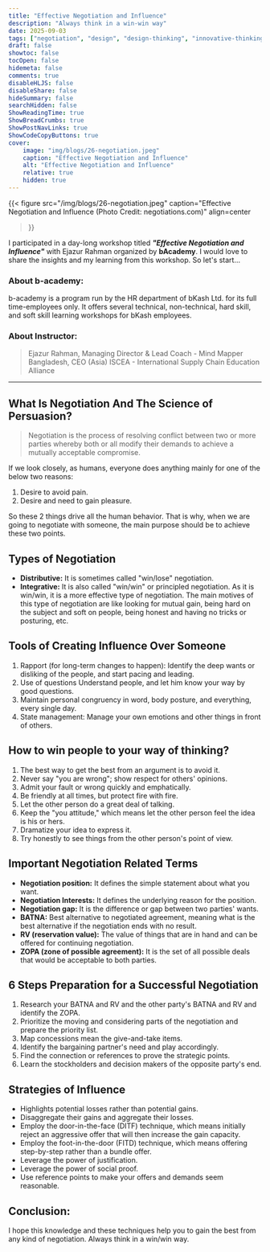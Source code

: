 ```yaml
---
title: "Effective Negotiation and Influence"
description: "Always think in a win-win way"
date: 2025-09-03
tags: ["negotiation", "design", "design-thinking", "innovative-thinking"]
draft: false
showtoc: false
tocOpen: false
hidemeta: false
comments: true
disableHLJS: false
disableShare: false
hideSummary: false
searchHidden: false
ShowReadingTime: true
ShowBreadCrumbs: true
ShowPostNavLinks: true
ShowCodeCopyButtons: true
cover:
    image: "img/blogs/26-negotiation.jpeg"
    caption: "Effective Negotiation and Influence"
    alt: "Effective Negotiation and Influence"
    relative: true
    hidden: true
---
```


{{< figure
    src="/img/blogs/26-negotiation.jpeg"
    caption="Effective Negotiation and Influence (Photo Credit: negotiations.com)"
    align=center
>}}

I participated in a day-long workshop titled ***"Effective Negotiation and Influence"*** with Ejazur Rahman organized by **bAcademy**. I would love to share the insights and my learning from this workshop. So let's start...

### About b-academy:
b-academy is a program run by the HR department of bKash Ltd. for its full time-employees only. It offers several technical, non-technical, hard skill, and soft skill learning workshops for bKash employees.

### About Instructor:
> Ejazur Rahman, Managing Director & Lead Coach - Mind Mapper Bangladesh, CEO (Asia) ISCEA - International Supply Chain Education Alliance

---

## What Is Negotiation And The Science of Persuasion?
> Negotiation is the process of resolving conflict between two or more parties whereby both or all modify their demands to achieve a mutually acceptable compromise.

If we look closely, as humans, everyone does anything mainly for one of the below two reasons:

1. Desire to avoid pain.
2. Desire and need to gain pleasure.

So these 2 things drive all the human behavior. That is why, when we are going to negotiate with someone, the main purpose should be to achieve these two points.

## Types of Negotiation
- **Distributive:** It is sometimes called "win/lose" negotiation.
- **Integrative:** It is also called "win/win" or principled negotiation. As it is win/win, it is a more effective type of negotiation. The main motives of this type of negotiation are like looking for mutual gain, being hard on the subject and soft on people, being honest and having no tricks or posturing, etc.

## Tools of Creating Influence Over Someone
1. Rapport (for long-term changes to happen): Identify the deep wants or disliking of the people, and start pacing and leading.
2. Use of questions Understand people, and let him know your way by good questions.
3. Maintain personal congruency in word, body posture, and everything, every single day.
4. State management: Manage your own emotions and other things in front of others.

## How to win people to your way of thinking?
1. The best way to get the best from an argument is to avoid it.
2. Never say "you are wrong"; show respect for others' opinions.
3. Admit your fault or wrong quickly and emphatically.
4. Be friendly at all times, but protect fire with fire.
5. Let the other person do a great deal of talking.
6. Keep the "you attitude," which means let the other person feel the idea is his or hers.
7. Dramatize your idea to express it.
8. Try honestly to see things from the other person's point of view.

## Important Negotiation Related Terms
- **Negotiation position:** It defines the simple statement about what you want.
- **Negotiation Interests:** It defines the underlying reason for the position.
- **Negotiation gap:** It is the difference or gap between two parties' wants.
- **BATNA:** Best alternative to negotiated agreement, meaning what is the best alternative if the negotiation ends with no result.
- **RV (reservation value):** The value of things that are in hand and can be offered for continuing negotiation.
- **ZOPA (zone of possible agreement):** It is the set of all possible deals that would be acceptable to both parties.

## 6 Steps Preparation for a Successful Negotiation
1. Research your BATNA and RV and the other party's BATNA and RV and identify the ZOPA.
2. Prioritize the moving and considering parts of the negotiation and prepare the priority list.
3. Map concessions mean the give-and-take items.
4. Identify the bargaining partner's need and play accordingly.
5. Find the connection or references to prove the strategic points.
6. Learn the stockholders and decision makers of the opposite party's end.

## Strategies of Influence
- Highlights potential losses rather than potential gains.
- Disaggregate their gains and aggregate their losses.
- Employ the door-in-the-face (DITF) technique, which means initially reject an aggressive offer that will then increase the gain capacity.
- Employ the foot-in-the-door (FITD) technique, which means offering step-by-step rather than a bundle offer.
- Leverage the power of justification.
- Leverage the power of social proof.
- Use reference points to make your offers and demands seem reasonable.

## Conclusion:
I hope this knowledge and these techniques help you to gain the best from any kind of negotiation. Always think in a win/win way.
